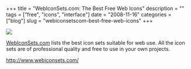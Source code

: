 +++
title = "WebIconSets.com: The Best Free Web Icons"
description = ""
tags = ["free", "icons", "interface"]
date = "2008-11-16"
categories = ["blog"]
slug = "webiconsetscom-best-free-web-icons"
+++



  <div class="notebook-screenshot"><a href="http://www.webiconsets.com/"><img src="/media/bluga/wt49200d3d34b15_0.jpg"/></a></div><p><a href="http://www.webiconsets.com/">WebIconSets.com</a> lists the best icon sets suitable for web use. All the icon sets are of professional quality and free to use in your own projects.</p>
    
  <a href="http://www.webiconsets.com/">http://www.webiconsets.com/</a>
